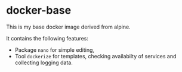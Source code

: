 # docker-base
This is my base docker image derived from alpine.

It contains the following features:
* Package `nano` for simple editing,
* Tool `dockerize` for templates, checking availabilty of services and collecting logging data.
